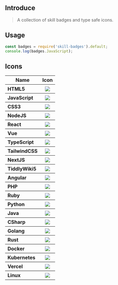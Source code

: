 ## Introduce

> A collection of skill badges and type safe icons.

## Usage

```js
const badges = require('skill-badges').default;
console.log(badges.JavaScript);
```

<h2>Icons</h2>
<table>
  <thead align="center">
    <tr>
      <th>Name</th>
      <th>Icon</th>
    </tr>
  </thead>
  <tbody align="left">
    <tr>
      <th>
      HTML5</th>
      <th align="center">
        <img src="https://img.shields.io/badge/HTML5-E34F26?style=flat-square&logo=html5&logoColor=white"  />
      </th>
    </tr>
    <tr>
      <th>
      JavaScript</th>
      <th align="center">
        <img src="https://img.shields.io/badge/JavaScript-F7DF1E?style=flat-square&logo=javascript&logoColor=black"  />
      </th>
    </tr>
    <tr>
      <th>
      CSS3</th>
      <th align="center">
        <img src="https://img.shields.io/badge/CSS3-1572B6?style=flat-square&logo=css3&logoColor=white"  />
      </th>
    </tr>
    <tr>
      <th>
      NodeJS</th>
      <th align="center">
        <img src="https://img.shields.io/badge/NodeJS-43853D?style=flat-square&logo=node.js&logoColor=white"  />
      </th>
    </tr>
    <tr>
      <th>
      React</th>
      <th align="center">
        <img src="https://img.shields.io/badge/React-20232A?style=flat-square&logo=react&logoColor=61DAFB"  />
      </th>
    </tr>
    <tr>
      <th>
      Vue</th>
      <th align="center">
        <img src="https://img.shields.io/badge/Vue-35495E?style=flat-square&logo=vue.js&logoColor=4FC08D"  />
      </th>
    </tr>
    <tr>
      <th>
      TypeScript</th>
      <th align="center">
        <img src="https://img.shields.io/badge/TypeScript-007ACC?style=flat-square&logo=typescript&logoColor=white"  />
      </th>
    </tr>
    <tr>
      <th>
      TailwindCSS</th>
      <th align="center">
        <img src="https://img.shields.io/badge/TailwindCSS-38B2AC?style=flat-square&logo=tailwindcss&logoColor=white"  />
      </th>
    </tr>
    <tr>
      <th>
      NextJS</th>
      <th align="center">
        <img src="https://img.shields.io/badge/NextJS-black?style=flat-square&logo=next.js&logoColor=white"  />
      </th>
    </tr>
    <tr>
      <th>
      TiddlyWiki5</th>
      <th align="center">
        <img src="https://img.shields.io/badge/TiddlyWiki5-black?style=flat-square&logo=tiddlywiki&logoColor=white"  />
      </th>
    </tr>
    <tr>
      <th>
      Angular</th>
      <th align="center">
        <img src="https://img.shields.io/badge/Angular-DD0031?style=flat-square&logo=angular&logoColor=white"  />
      </th>
    </tr>
    <tr>
      <th>
      PHP</th>
      <th align="center">
        <img src="https://img.shields.io/badge/PHP-777BB4?style=flat-square&logo=php&logoColor=white"  />
      </th>
    </tr>
    <tr>
      <th>
      Ruby</th>
      <th align="center">
        <img src="https://img.shields.io/badge/Ruby-CC342D?style=flat-square&logo=ruby&logoColor=white"  />
      </th>
    </tr>
    <tr>
      <th>
      Python</th>
      <th align="center">
        <img src="https://img.shields.io/badge/Python-3776AB?style=flat-square&logo=python&logoColor=white"  />
      </th>
    </tr>
    <tr>
      <th>
      Java</th>
      <th align="center">
        <img src="https://img.shields.io/badge/Java-007396?style=flat-square&logo=openjdk&logoColor=white"  />
      </th>
    </tr>
    <tr>
      <th>
      CSharp</th>
      <th align="center">
        <img src="https://img.shields.io/badge/CSharp-239120?style=flat-square&logo=c%23&logoColor=white"  />
      </th>
    </tr>
    <tr>
      <th>
      Golang</th>
      <th align="center">
        <img src="https://img.shields.io/badge/Golang-00ADD8?style=flat-square&logo=go&logoColor=white"  />
      </th>
    </tr>
    <tr>
      <th>
      Rust</th>
      <th align="center">
        <img src="https://img.shields.io/badge/Rust-000000?style=flat-square&logo=rust&logoColor=white"  />
      </th>
    </tr>
    <tr>
      <th>
      Docker</th>
      <th align="center">
        <img src="https://img.shields.io/badge/Docker-2496ED?style=flat-square&logo=docker&logoColor=white"  />
      </th>
    </tr>
    <tr>
      <th>
      Kubernetes</th>
      <th align="center">
        <img src="https://img.shields.io/badge/Kubernetes-326CE5?style=flat-square&logo=kubernetes&logoColor=white"  />
      </th>
    </tr>
    <tr>
      <th>
      Vercel</th>
      <th align="center">
        <img src="https://img.shields.io/badge/Vercel-black?style=flat-square&logo=vercel&logoColor=white"  />
      </th>
    </tr>
    <tr>
      <th>
      Linux</th>
      <th align="center">
        <img src="https://img.shields.io/badge/Linux-FCC624?style=flat-square&logo=linux&logoColor=black"  />
      </th>
    </tr>
  </tbody>
</table>